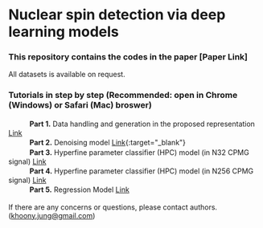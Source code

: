 # Nuclear spin detection via deep learning models
### This repository contains the codes in the paper [Paper Link]

All datasets is available on request.

### Tutorials in step by step (Recommended: open in Chrome (Windows) or Safari (Mac) broswer)</br>

　　　**Part 1.** Data handling and generation in the proposed representation <a href="https://colab.research.google.com/drive/191nB0zGbcZt4i8mWgRwpDsdfDM0Y0gcC?usp=sharing" target="_blank">Link</a></br>
　　　**Part 2.** Denoising model [Link](https://colab.research.google.com/drive/1Ed4Mz6VKSFCNDou73YRJJ4KRqCyNTtmw?usp=sharing){:target="_blank"} </br>
　　　**Part 3.** Hyperfine parameter classifier (HPC) model (in N32 CPMG signal) [Link](https://colab.research.google.com/drive/1InF_4lNOHv7LwHPWHaU5HICKzmEQjF6p?usp=sharing)</br>
　　　**Part 4.** Hyperfine parameter classifier (HPC) model (in N256 CPMG signal) [Link](https://colab.research.google.com/drive/1YiGKW8sMdoxvQoChHabq4t_-XEK-3jqT?usp=sharing)</br>
　　　**Part 5.** Regression Model [Link](https://colab.research.google.com/drive/1zeYOQjuPerYKOxyRvh84A0Zfk3eCE0Tb?usp=sharing)</br>
</br>
If there are any concerns or questions, please contact authors. (khoony.jung@gmail.com)
